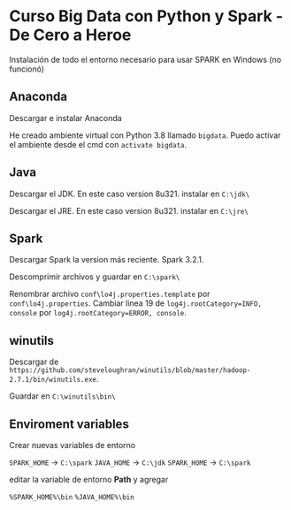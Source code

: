 # Curso Big Data con Python y Spark - De Cero a Heroe

Instalación de todo el entorno necesario para usar SPARK en Windows (no funcionó)

## Anaconda

Descargar e instalar Anaconda

He creado ambiente virtual con Python 3.8 llamado `bigdata`. Puedo activar el ambiente desde el cmd con `activate bigdata`.

## Java

Descargar el JDK. En este caso version 8u321. instalar en `C:\jdk\`

Descargar el JRE. En este caso version 8u321. instalar en `C:\jre\`

## Spark

Descargar Spark la version más reciente. Spark 3.2.1.

Descomprimir archivos y guardar en `C:\spark\`

Renombrar archivo `conf\lo4j.properties.template` por `conf\lo4j.properties`. Cambiar linea 19 de `log4j.rootCategory=INFO, console` por `log4j.rootCategory=ERROR, console`.

## winutils

Descargar de `https://github.com/steveloughran/winutils/blob/master/hadoop-2.7.1/bin/winutils.exe`.

Guardar en `C:\winutils\bin\`

## Enviroment variables

Crear nuevas variables de entorno

`SPARK_HOME` -> `C:\spark`
`JAVA_HOME` -> `C:\jdk`
`SPARK_HOME` -> `C:\spark`

editar la variable de entorno **Path** y agregar

`%SPARK_HOME%\bin`
`%JAVA_HOME%\bin`

